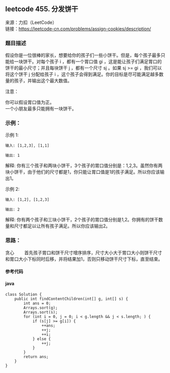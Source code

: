 ## leetcode 455. 分发饼干
来源：力扣（LeetCode）  
链接：https://leetcode-cn.com/problems/assign-cookies/description/
### 题目描述

假设你是一位很棒的家长，想要给你的孩子们一些小饼干。但是，每个孩子最多只能给一块饼干。对每个孩子 i ，都有一个胃口值 gi ，这是能让孩子们满足胃口的饼干的最小尺寸；并且每块饼干 j ，都有一个尺寸 sj 。如果 sj >= gi ，我们可以将这个饼干 j 分配给孩子 i ，这个孩子会得到满足。你的目标是尽可能满足越多数量的孩子，并输出这个最大数值。  

注意：  

你可以假设胃口值为正。  
一个小朋友最多只能拥有一块饼干。  

### 示例：
示例 1:
```
输入: [1,2,3], [1,1]

输出: 1
```
解释: 
你有三个孩子和两块小饼干，3个孩子的胃口值分别是：1,2,3。虽然你有两块小饼干，由于他们的尺寸都是1，你只能让胃口值是1的孩子满足。所以你应该输出1。   
   
示例 2:   
```
输入: [1,2], [1,2,3]

输出: 2
```
解释: 
你有两个孩子和三块小饼干，2个孩子的胃口值分别是1,2。你拥有的饼干数量和尺寸都足以让所有孩子满足。所以你应该输出2。

### 思路：
贪心
&emsp;&emsp;首先孩子胃口和饼干尺寸增序排序，尺寸大小大于胃口大小则饼干尺寸和胃口大小下标同时后移，并将结果加1，否则只移动饼干尺寸下标，直至结束。
#### 参考代码
#### java
```
class Solution {
    public int findContentChildren(int[] g, int[] s) {
        int ans = 0;
        Arrays.sort(g);
        Arrays.sort(s);
        for (int i = 0, j = 0; i < g.length && j < s.length; ) {
            if (s[j] >= g[i]) {
                ++ans;
                ++j;
                ++i;
            } else {
                ++j;
            }
        }
        return ans;
    }
}
```
